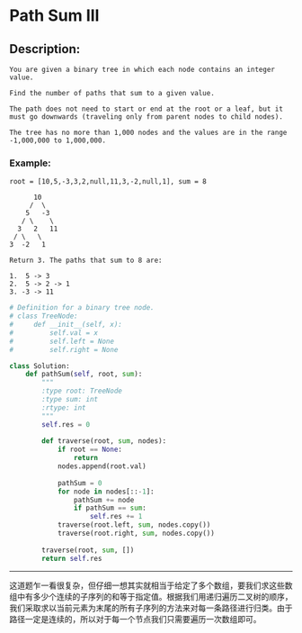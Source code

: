 # Path Sum III
## Description:
```
You are given a binary tree in which each node contains an integer value.

Find the number of paths that sum to a given value.

The path does not need to start or end at the root or a leaf, but it must go downwards (traveling only from parent nodes to child nodes).

The tree has no more than 1,000 nodes and the values are in the range -1,000,000 to 1,000,000.
```
### Example:
```
root = [10,5,-3,3,2,null,11,3,-2,null,1], sum = 8

      10
     /  \
    5   -3
   / \    \
  3   2   11
 / \   \
3  -2   1

Return 3. The paths that sum to 8 are:

1.  5 -> 3
2.  5 -> 2 -> 1
3. -3 -> 11
```
```python
# Definition for a binary tree node.
# class TreeNode:
#     def __init__(self, x):
#         self.val = x
#         self.left = None
#         self.right = None

class Solution:
    def pathSum(self, root, sum):
        """
        :type root: TreeNode
        :type sum: int
        :rtype: int
        """
        self.res = 0
        
        def traverse(root, sum, nodes):
            if root == None:
                return
            nodes.append(root.val)
            
            pathSum = 0
            for node in nodes[::-1]:
                pathSum += node
                if pathSum == sum:
                    self.res += 1
            traverse(root.left, sum, nodes.copy())
            traverse(root.right, sum, nodes.copy())
        
        traverse(root, sum, [])
        return self.res
```
************************************
这道题乍一看很复杂，但仔细一想其实就相当于给定了多个数组，要我们求这些数组中有多少个连续的子序列的和等于指定值。根据我们用递归遍历二叉树的顺序，我们采取求以当前元素为末尾的所有子序列的方法来对每一条路径进行归类。由于路径一定是连续的，所以对于每一个节点我们只需要遍历一次数组即可。